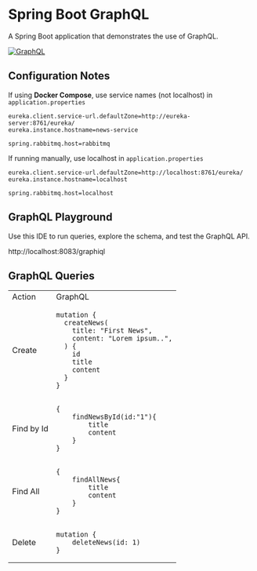 # Spring Boot GraphQL

A Spring Boot application that demonstrates the use of GraphQL.

[![GraphQL](https://skillicons.dev/icons?i=spring,graphql)](https://skillicons.dev)

## Configuration Notes

If using **Docker Compose**, use service names (not localhost) in `application.properties`

```
eureka.client.service-url.defaultZone=http://eureka-server:8761/eureka/
eureka.instance.hostname=news-service

spring.rabbitmq.host=rabbitmq

```

If running manually, use localhost in `application.properties`

```
eureka.client.service-url.defaultZone=http://localhost:8761/eureka/
eureka.instance.hostname=localhost

spring.rabbitmq.host=localhost

```

## GraphQL Playground

Use this IDE to run queries, explore the schema, and test the GraphQL API.

http://localhost:8083/graphiql

## GraphQL Queries

<table>
<tr>
<td> Action </td> <td> GraphQL </td>
</tr>
<tr>
<td> Create </td>
<td>

```
mutation {
  createNews(
    title: "First News",
    content: "Lorem ipsum..",
  ) {
    id
    title
    content
  }
}
```

</td>
</tr>
<tr>
<td> Find by Id </td>
<td>

```
{
    findNewsById(id:"1"){
        title
        content
    }
}
```

</td>
</tr>
<tr>
<td> Find All </td>
<td>

```
{
    findAllNews{
        title
        content
    }
}
```

</td>
</tr>
<tr>
<td> Delete </td>
<td>

```
mutation {
    deleteNews(id: 1)
}
```

</td>
</tr>

</table>
